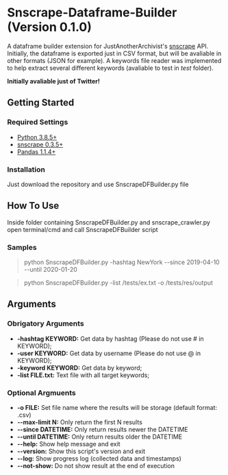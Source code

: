 # Snscrape-Dataframe-Builder (Version 0.1.0)
A dataframe builder extension for JustAnotherArchivist's [snscrape](https://github.com/JustAnotherArchivist/snscrape) API. Initially, the dataframe is exported just in CSV format, but will be avaliable in other formats (JSON for example). A keywords file reader was implemented to help extract several different keywords (avaliable to test in *test* folder). 

**Initially avaliable just of Twitter!**

## Getting Started
### Required Settings
- [Python 3.8.5+](https://www.python.org/download/releases/3.0/)
- [snscrape 0.3.5+](https://github.com/JustAnotherArchivist/snscrape)
- [Pandas 1.1.4+](https://pandas.pydata.org/)

### Installation
Just download the repository and use SnscrapeDFBuilder.py file

## How To Use
Inside folder containing SnscrapeDFBuilder.py and snscrape_crawler.py open terminal/cmd and call SnscrapeDFBuilder script

### Samples
> python SnscrapeDFBuilder.py -hashtag NewYork --since 2019-04-10 --until 2020-01-20

> python SnscrapeDFBuilder.py -list /tests/ex.txt -o /tests/res/output

## Arguments

### Obrigatory Arguments
- **-hashtag KEYWORD:** Get data by hashtag (Please do not use # in KEYWORD);
- **-user KEYWORD:** Get data by username (Please do not use @ in KEYWORD);
- **-keyword KEYWORD:** Get data by keyword;
- **-list FILE.txt:** Text file with all target keywords;

### Optional Argmuents
- **-o FILE:** Set file name where the results will be storage (default format: .csv)
- **--max-limit N:** Only return the first N results
- **--since DATETIME:** Only return results newer the DATETIME
- **--until DATETIME:** Only return results older the DATETIME
- **--help:** Show help message and exit
- **--version:** Show this script's version and exit
- **--log:** Show progress log (collected data and timestamps)
- **--not-show:** Do not show result at the end of execution
